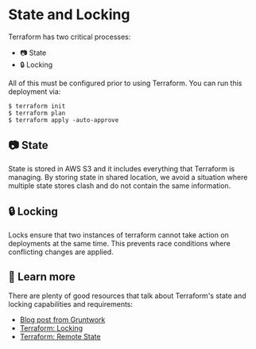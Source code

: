 # State and Locking

Terraform has two critical processes:

* 📷 State
* 🔒 Locking

All of this must be configured prior to using Terraform. You can run this deployment via:

```console
$ terraform init
$ terraform plan
$ terraform apply -auto-approve
```

## 📷 State

State is stored in AWS S3 and it includes everything that Terraform is
managing. By storing state in shared location, we avoid a situation where
multiple state stores clash and do not contain the same information.

## 🔒 Locking

Locks ensure that two instances of terraform cannot take action on deployments
at the same time. This prevents race conditions where conflicting changes are
applied.

## 📖 Learn more

There are plenty of good resources that talk about Terraform's state and
locking capabilities and requirements:

* [Blog post from Gruntwork]
* [Terraform: Locking]
* [Terraform: Remote State]

[Blog post from Gruntwork]: https://blog.gruntwork.io/how-to-manage-terraform-state-28f5697e68fa
[Terraform: Remote State]: https://www.terraform.io/docs/state/remote.html
[Terraform: Locking]: https://www.terraform.io/docs/state/locking.html
